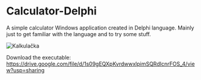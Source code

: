 # Calculator-Delphi
A simple calculator Windows application created in Delphi language. Mainly just to get familiar with the language and to try some stuff.


![Kalkulačka](https://github.com/goldshy/Calculator-Delphi/assets/134853198/0764c4ab-ee30-4c31-96ea-98aa7e729533)


Download the executable: https://drive.google.com/file/d/1s09gEQXpKvrdwwxlpimSQRdIcnrFOS_4/view?usp=sharing
